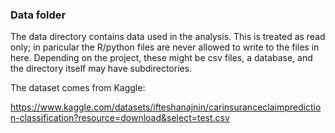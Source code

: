 ### Data folder

The data directory contains data used in the analysis. This is treated as read only; in paricular the R/python files are never allowed to write to the files in here. Depending on the project, these might be csv files, a database, and the directory itself may have subdirectories.

The dataset comes from Kaggle:

https://www.kaggle.com/datasets/ifteshanajnin/carinsuranceclaimprediction-classification?resource=download&select=test.csv 
 
